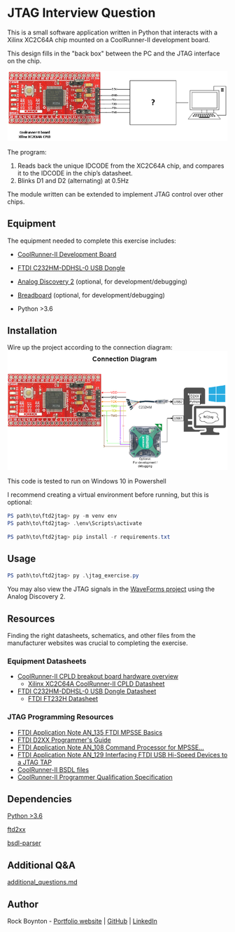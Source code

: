 # JTAG Interview Question

This is a small software application written in Python that interacts with a
Xilinx XC2C64A chip mounted on a CoolRunner-II development board.

This design fills in the "back box" between the PC and the JTAG interface on the
chip.

![Task](img/task.png)

The program:

1. Reads back the unique IDCODE from the XC2C64A chip, and compares it to the IDCODE in the chip’s datasheet.
2. Blinks D1 and D2 (alternating) at 0.5Hz

The module written can be extended to implement JTAG control over other chips.

## Equipment

The equipment needed to complete this exercise includes:

* [CoolRunner-II Development Board](img/coolrunner_II_dev_board.jpg)

* [FTDI C232HM-DDHSL-0 USB Dongle](img\C232HM.webp)

* [Analog Discovery 2](img\analog_discovery_2.jpg) (optional, for development/debugging)

* [Breadboard](img\breadboard.jpg) (optional, for development/debugging)

* Python >3.6

## Installation

Wire up the project according to the connection diagram:
![Wiring Diagram](img/connection_diagram.png)

This code is tested to run on Windows 10 in Powershell

I recommend creating a virtual environment before running, but this is optional:

```powershell
PS path\to\ftd2jtag> py -m venv env
PS path\to\ftd2jtag> .\env\Scripts\activate
```

```powershell
PS path\to\ftd2jtag> pip install -r requirements.txt
```

## Usage

```powershell
PS path\to\ftd2jtag> py .\jtag_exercise.py
```

You may also view the JTAG signals in the [WaveForms project](tests/waveforms/jtag.dwf3logic) using
the Analog Discovery 2.

## Resources

Finding the right datasheets, schematics, and other files from the
manufacturer websites was crucial to completing the exercise.

### Equipment Datasheets

* [CoolRunner-II CPLD breakout board hardware overview](http://dangerousprototypes.com/docs/CoolRunner-II_CPLD_breakout_board)
  * [Xilinx XC2C64A CoolRunner-II CPLD Datasheet](https://www.xilinx.com/support/documentation/data_sheets/ds311.pdf)
* [FTDI C232HM-DDHSL-0 USB Dongle Datasheet](https://www.ftdichip.com/Support/Documents/DataSheets/Cables/DS_C232HM_MPSSE_CABLE.pdf)
  * [FTDI FT232H Datasheet](https://www.ftdichip.com/Support/Documents/DataSheets/ICs/DS_FT232H.pdf)

### JTAG Programming Resources

* [FTDI Application Note AN_135 FTDI MPSSE Basics](https://www.ftdichip.com/Support/Documents/AppNotes/AN_135_MPSSE_Basics.pdf)
* [FTDI D2XX Programmer's Guide](https://www.ftdichip.com/Support/Documents/ProgramGuides/D2XX_Programmer's_Guide(FT_000071).pdf)
* [FTDI Application Note AN_108 Command Processor for MPSSE...](https://www.ftdichip.com/Support/Documents/AppNotes/AN_108_Command_Processor_for_MPSSE_and_MCU_Host_Bus_Emulation_Modes.pdf)
* [FTDI Application Note AN_129 Interfacing FTDI USB Hi-Speed Devices to a JTAG TAP](https://www.ftdichip.com/Support/Documents/AppNotes/AN_129_FTDI_Hi_Speed_USB_To_JTAG_Example.pdf)
* [CoolRunner-II BSDL files](https://www.xilinx.com/support/download/index.html/content/xilinx/en/downloadNav/device-models/bsdl-models/cplds.html)
* [CoolRunner-II Programmer Qualification Specification](https://ia801201.us.archive.org/0/items/CoolRunnerIIProgrammerQualificationSpecification/CoolRunner-II%20Programmer%20Qualification%20Specification.pdf)

## Dependencies

[Python >3.6](https://www.python.org/downloads/)

[ftd2xx](https://pypi.org/project/ftd2xx/)

[bsdl-parser](https://pypi.org/project/bsdl-parser/)

## Additional Q&A

[additional_questions.md](additional_questions.md)

## Author

Rock Boynton - [Portfolio website](https://rockboynton.com)
                | [GitHub](https://github.com/rockboynton)
                | [LinkedIn](https://linkedin.com/in/rock-boynton)
